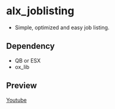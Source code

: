# alx_joblisting

- Simple, optimized and easy job listing.

## Dependency
- QB or ESX
- ox_lib

## Preview
[Youtube](https://youtu.be/zmRIX1bHU0I)
